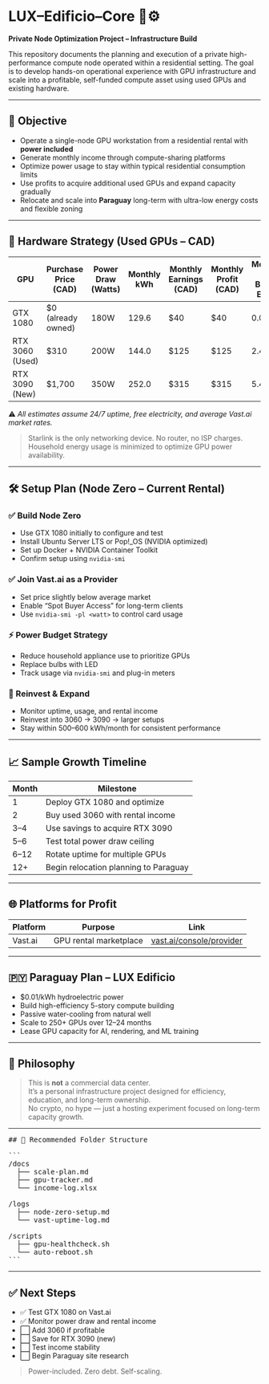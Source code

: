 # LUX–Edificio–Core 🏢⚙️

**Private Node Optimization Project – Infrastructure Build**

This repository documents the planning and execution of a private high-performance compute node operated within a residential setting. The goal is to develop hands-on operational experience with GPU infrastructure and scale into a profitable, self-funded compute asset using used GPUs and existing hardware.

---

## 🎯 Objective

- Operate a single-node GPU workstation from a residential rental with **power included**
- Generate monthly income through compute-sharing platforms
- Optimize power usage to stay within typical residential consumption limits
- Use profits to acquire additional used GPUs and expand capacity gradually
- Relocate and scale into **Paraguay** long-term with ultra-low energy costs and flexible zoning

---

## 🧰 Hardware Strategy (Used GPUs – CAD)

| GPU            | Purchase Price (CAD) | Power Draw (Watts) | Monthly kWh | Monthly Earnings (CAD) | Monthly Profit (CAD) | Months to Break Even |
|----------------|----------------------|---------------------|-------------|--------------------------|------------------------|------------------------|
| GTX 1080       | $0 (already owned)   | 180W                | 129.6       | $40                      | $40                    | 0.00                   |
| RTX 3060 (Used)| $310                 | 200W                | 144.0       | $125                     | $125                   | 2.48                   |
| RTX 3090 (New) | $1,700               | 350W                | 252.0       | $315                     | $315                   | 5.40                   |

⚠️ *All estimates assume 24/7 uptime, free electricity, and average Vast.ai market rates.*

> Starlink is the only networking device. No router, no ISP charges. Household energy usage is minimized to optimize GPU power availability.

---

## 🛠️ Setup Plan (Node Zero – Current Rental)

### ✅ Build Node Zero

- Use GTX 1080 initially to configure and test
- Install Ubuntu Server LTS or Pop!_OS (NVIDIA optimized)
- Set up Docker + NVIDIA Container Toolkit
- Confirm setup using `nvidia-smi`

### ✅ Join Vast.ai as a Provider

- Set price slightly below average market
- Enable “Spot Buyer Access” for long-term clients
- Use `nvidia-smi -pl <watt>` to control card usage

### ⚡ Power Budget Strategy

- Reduce household appliance use to prioritize GPUs
- Replace bulbs with LED
- Track usage via `nvidia-smi` and plug-in meters

### 🔁 Reinvest & Expand

- Monitor uptime, usage, and rental income
- Reinvest into 3060 → 3090 → larger setups
- Stay within 500–600 kWh/month for consistent performance

---

## 📈 Sample Growth Timeline

| Month | Milestone                            |
|--------|--------------------------------------|
| 1      | Deploy GTX 1080 and optimize         |
| 2      | Buy used 3060 with rental income     |
| 3–4    | Use savings to acquire RTX 3090      |
| 5–6    | Test total power draw ceiling        |
| 6–12   | Rotate uptime for multiple GPUs      |
| 12+    | Begin relocation planning to Paraguay|

---

## 🌐 Platforms for Profit

| Platform | Purpose               | Link                                      |
|----------|------------------------|-------------------------------------------|
| Vast.ai  | GPU rental marketplace | [vast.ai/console/provider](https://vast.ai/console/provider/) |

---

## 🇵🇾 Paraguay Plan – LUX Edificio

- $0.01/kWh hydroelectric power
- Build high-efficiency 5-story compute building
- Passive water-cooling from natural well
- Scale to 250+ GPUs over 12–24 months
- Lease GPU capacity for AI, rendering, and ML training

---

## 🧠 Philosophy

> This is **not** a commercial data center.  
> It’s a personal infrastructure project designed for efficiency, education, and long-term ownership.  
> No crypto, no hype — just a hosting experiment focused on long-term capacity growth.

---

<pre>
## 📂 Recommended Folder Structure

```
/docs
  ├── scale-plan.md
  ├── gpu-tracker.md
  └── income-log.xlsx

/logs
  ├── node-zero-setup.md
  └── vast-uptime-log.md

/scripts
  ├── gpu-healthcheck.sh
  └── auto-reboot.sh
```
</pre>

---

## ✅ Next Steps

- ✅ Test GTX 1080 on Vast.ai  
- ✅ Monitor power draw and rental income  
- ⬜ Add 3060 if profitable  
- ⬜ Save for RTX 3090 (new)  
- ⬜ Test income stability  
- ⬜ Begin Paraguay site research  

> Power-included. Zero debt. Self-scaling.
